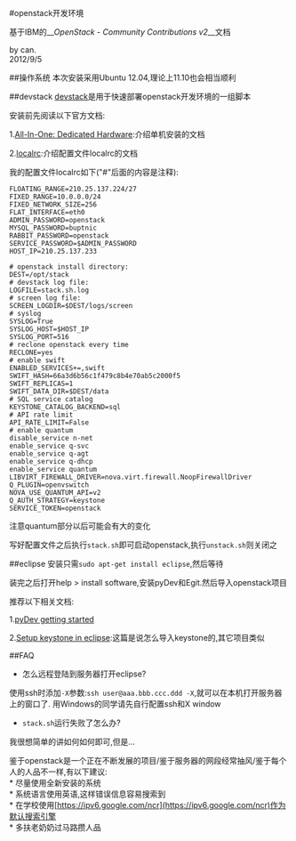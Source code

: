 #openstack开发环境

基于IBM的__*OpenStack - Community Contributions v2*__文档

by can.  
2012/9/5

##操作系统
本次安装采用Ubuntu 12.04,理论上11.10也会相当顺利

##devstack
[devstack](http://devstack.org)是用于快速部署openstack开发环境的一组脚本

安装前先阅读以下官方文档:

1.[All-In-One: Dedicated Hardware](http://devstack.org/guides/single-machine.html):介绍单机安装的文档

2.[localrc](http://devstack.org/localrc.html):介绍配置文件localrc的文档

我的配置文件localrc如下("#"后面的内容是注释):

```
FLOATING_RANGE=210.25.137.224/27
FIXED_RANGE=10.0.0.0/24 
FIXED_NETWORK_SIZE=256
FLAT_INTERFACE=eth0
ADMIN_PASSWORD=openstack
MYSQL_PASSWORD=buptnic
RABBIT_PASSWORD=openstack
SERVICE_PASSWORD=$ADMIN_PASSWORD
HOST_IP=210.25.137.233

# openstack install directory:
DEST=/opt/stack
# devstack log file:
LOGFILE=stack.sh.log
# screen log file:
SCREEN_LOGDIR=$DEST/logs/screen
# syslog
SYSLOG=True
SYSLOG_HOST=$HOST_IP
SYSLOG_PORT=516
# reclone openstack every time
RECLONE=yes
# enable swift
ENABLED_SERVICES+=,swift
SWIFT_HASH=66a3d6b56c1f479c8b4e70ab5c2000f5
SWIFT_REPLICAS=1
SWIFT_DATA_DIR=$DEST/data
# SQL service catalog
KEYSTONE_CATALOG_BACKEND=sql
# API rate limit
API_RATE_LIMIT=False
# enable quantum
disable_service n-net
enable_service q-svc
enable_service q-agt
enable_service q-dhcp
enable_service quantum
LIBVIRT_FIREWALL_DRIVER=nova.virt.firewall.NoopFirewallDriver
Q_PLUGIN=openvswitch
NOVA_USE_QUANTUM_API=v2
Q_AUTH_STRATEGY=keystone
SERVICE_TOKEN=openstack

```
注意quantum部分以后可能会有大的变化

写好配置文件之后执行`stack.sh`即可启动openstack,执行`unstack.sh`则关闭之

##eclipse
安装只需`sudo apt-get install eclipse`,然后等待

装完之后打开help > install software,安装pyDev和Egit.然后导入openstack项目

推荐以下相关文档:

1.[pyDev getting started](http://pydev.org/manual_101_root.html)

2.[Setup keystone in eclipse](http://wiki.openstack.org/Setup%20keystone%20in%20Eclipse):这篇是说怎么导入keystone的,其它项目类似

##FAQ
* 怎么远程登陆到服务器打开eclipse?

使用ssh时添加`-X`参数:`ssh user@aaa.bbb.ccc.ddd -X`,就可以在本机打开服务器上的窗口了.
用Windows的同学请先自行配置ssh和X window

* `stack.sh`运行失败了怎么办?

我很想简单的讲如何如何即可,但是…

鉴于openstack是一个正在不断发展的项目/鉴于服务器的网段经常抽风/鉴于每个人的人品不一样,有以下建议:  
		* 	尽量使用全新安装的系统  
		*	系统语言使用英语,这样错误信息容易搜索到  
		*	在学校使用[https://ipv6.google.com/ncr](https://ipv6.google.com/ncr)作为默认搜索引擎  
		*	多扶老奶奶过马路攒人品











